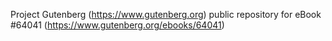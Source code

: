 Project Gutenberg (https://www.gutenberg.org) public repository for eBook #64041 (https://www.gutenberg.org/ebooks/64041)
